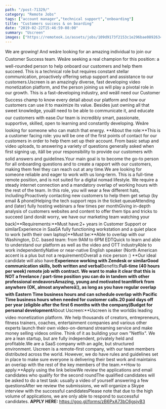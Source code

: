 ```yaml
---
path: "/post-71329/"
category: "Remote Jobs"
tags: ["account manager","technical support","onboarding"]
title: "Customers success & on boarding"
date: "2019-02-22T15:46:59-08:00"
summary: "Uscreen"
images: ["https://remoteok.io/assets/jobs/109d9173f2153c1e296bae089263498e1550857619.png"]
---
```


We are growing! And weâre looking for an amazing individual to join our Customer Success team. Weâre seeking a real champion for this position: a well-rounded person to help onboard our customers and help them succeed. This is a technical role but requires constant stellar communication, proactively offering setup support and assistance to our customers.Uscreen is an amazingly diverse, fast developing video monetization platform, and the person joining us will play a pivotal role in our growth. This is a fast-developing industry, and weâll need our Customer Success champ to know every detail about our platform and how our customers can use it to maximize its value. Besides just owning all that sweet knowledge, youâll need to be able to communicate it, and educate our customers with ease.Our team is incredibly smart, passionate, supportive, skilled, open to learning and constantly developing. Weâre looking for someone who can match that energy. **About the role:**This is a customer facing role: you will be one of the first points of contact for our customers in order to help them set up their account. From basic setup and video uploads, to answering a variety of questions generally asked when first signing up, itâll be your responsibility to provide our customers with solid answers and guidelines.Your main goal is to become the go-to person for all onboarding questions and to create a rapport with our customers, making them feel they can reach out at any time.We are looking for someone reliable and eager to work with us long-term. This is a full-time remote position, and is not suited for a digital nomad lifestyle. We require a steady internet connection and a mandatory overlap of working hours with the rest of the team. In this role, you will wear a few different hats, including:Proactively contacting new customers to help them get setup (by email & phone)Helping the tech support reps in the ticket queueAttending and (later) fully hosting webinars a few times per monthGiving in-depth analysis of customers websites and content to offer them tips and tricks to succeed (and donât worry, we have our marketing team watching your back)**Requirements:**Must have:2+ years in Customer Support or similarExperience in SaaSA fully functioning workstation and a quiet place to work (with their own laptop)**Must be:**Able to overlap with our Washington, D.C. based team: from 9AM to 6PM EDTQuick to learn and able to understand our platform as well as the video and OTT industryAble to work independentlyNative or near-native English speaker (North American accent is a plus but not a requirement)Overall a nice person :) **Our ideal candidate will also have:**Experience working with Zendesk or similarGood communication skills, both written and verbal**Benefits:**Full-time (40 hours per week) remote job with contract. We want to make it clear that this is NOT a freelance / part-time position you can do in tandem with other professional endeavorsAmazing, young and motivated teamWork from anywhere (OK, almost anywhereâ¦), as long as you have regular overlap with Eastern Time business hours and can schedule overlap with Pacific Time business hours when needed for customer calls.20 paid days off per year (eligible after the first 6 months with the company)Budget for personal development**About Uscreen:**Uscreen is the worldâs leading video monetization platform. We help thousands of creators, entrepreneurs, fitness trainers, coaches, entertainment companies and various other experts launch their own video-on-demand streaming service and make money selling videos online.  Think of it as building your own "Netflix". We are a lean startup, but are fully independent, privately held and profitable.We are a SaaS company with an agile, but structured environment. Uscreen is a remote-first company, with our team members distributed across the world. However, we do have rules and guidelines set in place to make sure everyone is delivering their best work and maintains an overlap with the rest of the key members of the team.**How to apply:**Apply using the link belowWe review the applications and email candidates who qualify for the second roundThe qualified candidates will be asked to do a test task: usually a video of yourself answering a few questionsAfter we review the submissions, we will organize a Skype interview with the successful candidatesPlease note that due to the high volume of applications, we are only able to respond to successful candidates. **APPLY HERE:**   https://goo.gl/forms/zB6PxA73bC6gsjyB3 
